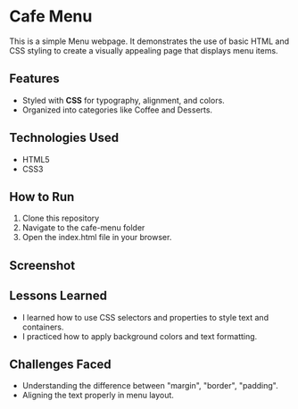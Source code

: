 # Cafe Menu 
This is a simple Menu webpage. It demonstrates the use of basic HTML and CSS styling to create a visually appealing page that displays menu items.

## Features
- Styled with **CSS** for typography, alignment, and colors.
- Organized into categories like Coffee and Desserts.

## Technologies Used
- HTML5
- CSS3

## How to Run
1. Clone this repository
2. Navigate to the cafe-menu folder
3. Open the index.html file in your browser.

## Screenshot


## Lessons Learned
- I learned how to use CSS selectors and properties to style text and containers.
- I practiced how to apply background colors and text formatting.

## Challenges Faced
- Understanding the difference between "margin", "border", "padding".
- Aligning the text properly in menu layout.